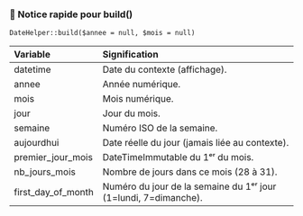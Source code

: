 ### 📄 Notice rapide pour build()

``DateHelper::build($annee = null, $mois = null)``

|Variable|Signification|
|:-------|:------------|
|datetime|	Date du contexte (affichage).|
|annee|	Année numérique.|
|mois|	Mois numérique.|
|jour|	Jour du mois.|
|semaine|	Numéro ISO de la semaine.|
|aujourdhui|	Date réelle du jour (jamais liée au contexte).|
|premier_jour_mois|	DateTimeImmutable du 1ᵉʳ du mois.|
|nb_jours_mois|	Nombre de jours dans ce mois (28 à 31).|
|first_day_of_month|	Numéro du jour de la semaine du 1ᵉʳ jour (1=lundi, 7=dimanche).|